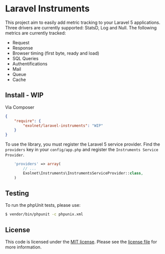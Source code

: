 # Laravel Instruments

This project aim to easily add metric tracking to your Laravel 5 applications. Three drivers are currently supported: StatsD, Log and Null. The following metrics are currently tracked:

* Request
* Response
* Browser timing (first byte, ready and load)
* SQL Queries
* Authentifications
* Mail
* Queue
* Cache

## Install - WIP

Via Composer

```json
{
    "require": {
        "exolnet/laravel-instruments": "WIP"
    }
}
```

To use the library, you must register the Laravel 5 service provider. Find the `providers` key in your `config/app.php` and register the `Instruments Service Provider`.

```php
    'providers' => array(
        // ...
        Exolnet\Instruments\InstrumentsServiceProvider::class,
    )
```

## Testing

To run the phpUnit tests, please use:

``` bash
$ vendor/bin/phpunit -c phpunix.xml
```

## License

This code is licensed under the  [MIT license](http://choosealicense.com/licenses/mit/). Please see the [license file](LICENSE) for more information.
